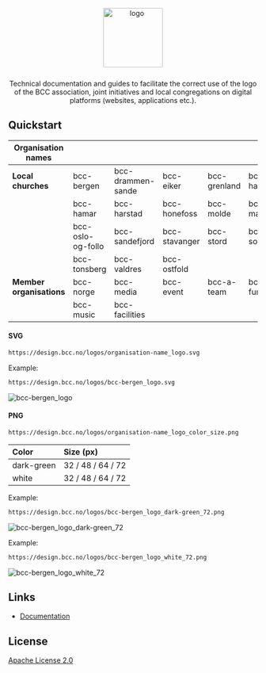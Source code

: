 <p align="center">
  <img alt="logo" src="https://design.bcc.no/assets/github/bcc_logo-secondary_dark-green.png" width="120" style="margin-bottom: 10px;">
</p>
<p align="center">Technical documentation and guides to facilitate the correct use of the logo of the BCC association, joint initiatives and local congregations on digital platforms (websites, applications etc.).</p>

## Quickstart

| **Organisation names** |   |   |   |   |   |
| --- | --- | --- | --- | --- | --- |
| **Local churches** | bcc-bergen | bcc-drammen-sande | bcc-eiker | bcc-grenland | bcc-hallingdal |
|   | bcc-hamar | bcc-harstad | bcc-honefoss | bcc-molde | bcc-maloy |
|   | bcc-oslo-og-follo | bcc-sandefjord | bcc-stavanger | bcc-stord | bcc-sorlandet |
|   | bcc-tonsberg | bcc-valdres | bcc-ostfold |   |   |
| **Member organisations** | bcc-norge | bcc-media | bcc-event | bcc-a-team | bcc-fund |
|   | bcc-music | bcc-facilities |   |   |   |

#### SVG

```bash
https://design.bcc.no/logos/organisation-name_logo.svg
```
Example:
```bash
https://design.bcc.no/logos/bcc-bergen_logo.svg
```
![bcc-bergen_logo](https://design.bcc.no/logos/bcc-bergen_logo.svg "BCC Bergen Logo")

#### PNG

```bash
https://design.bcc.no/logos/organisation-name_logo_color_size.png
```

| **Color** | **Size** (px) | 
| :--- | :--- |
| dark-green | 32 / 48 / 64 / 72 |
| white | 32 / 48 / 64 / 72 |

Example:
```bash
https://design.bcc.no/logos/bcc-bergen_logo_dark-green_72.png
```
![bcc-bergen_logo_dark-green_72](https://design.bcc.no/logos/bcc-bergen_logo_dark-green_72.png "BCC Bergen Logo Dark-green 72px")

Example:
```bash
https://design.bcc.no/logos/bcc-bergen_logo_white_72.png
```
![bcc-bergen_logo_white_72](https://design.bcc.no/logos/bcc-bergen_logo_white_72.png "BCC Bergen Logo White 72px")

## Links

- [Documentation](https://developer.bcc.no/bcc-design)

## License

[Apache License 2.0](LICENSE.md)